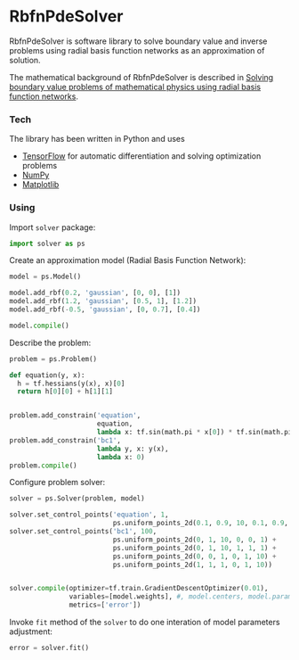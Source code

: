 # RbfnPdeSolver

RbfnPdeSolver is software library to solve boundary value and inverse problems using radial basis function networks as an approximation of solution.

The mathematical background of RbfnPdeSolver is described in [Solving boundary value problems of mathematical physics using radial basis function networks](https://link.springer.com/article/10.1134/S0965542517010079).

### Tech

The library has been written in Python and uses 
- [TensorFlow](https://www.tensorflow.org/) for automatic differentiation and solving optimization problems
- [NumPy](www.numpy.org/)
- [Matplotlib](https://matplotlib.org/) 

### Using

Import `solver` package:
```python
import solver as ps
```

Create an approximation model (Radial Basis Function Network):
```python
model = ps.Model()

model.add_rbf(0.2, 'gaussian', [0, 0], [1])
model.add_rbf(1.2, 'gaussian', [0.5, 1], [1.2])
model.add_rbf(-0.5, 'gaussian', [0, 0.7], [0.4])

model.compile()
```

Describe the problem:
```python
problem = ps.Problem()

def equation(y, x):
  h = tf.hessians(y(x), x)[0]
  return h[0][0] + h[1][1]


problem.add_constrain('equation',
                      equation,
                      lambda x: tf.sin(math.pi * x[0]) * tf.sin(math.pi * x[1]))
problem.add_constrain('bc1',
                      lambda y, x: y(x),
                      lambda x: 0)
problem.compile()
```

Configure problem solver:
```python
solver = ps.Solver(problem, model)

solver.set_control_points('equation', 1,
                          ps.uniform_points_2d(0.1, 0.9, 10, 0.1, 0.9, 10))
solver.set_control_points('bc1', 100,
                          ps.uniform_points_2d(0, 1, 10, 0, 0, 1) +
                          ps.uniform_points_2d(0, 1, 10, 1, 1, 1) +
                          ps.uniform_points_2d(0, 0, 1, 0, 1, 10) +
                          ps.uniform_points_2d(1, 1, 1, 0, 1, 10))


solver.compile(optimizer=tf.train.GradientDescentOptimizer(0.01),
               variables=[model.weights], #, model.centers, model.parameters
               metrics=['error'])
```

Invoke `fit` method of the `solver` to do one interation of model parameters adjustment:
```python
error = solver.fit()
```
